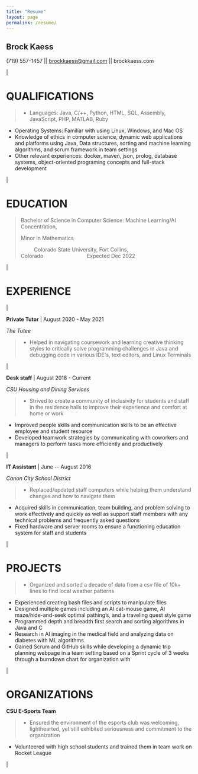 ```yaml
---
title: "Resume"
layout: page
permalink: /resume/
---
```


Brock Kaess
-----------

(719) 557-1457 || brockkaess@gmail.com || brockkaess.com

|

QUALIFICATIONS
==============

>- Languages: Java, C/++, Python, HTML, SQL, Assembly, JavaScript, PHP, MATLAB, Ruby
- Operating Systems: Familiar with using Linux, Windows, and Mac OS
- Knowledge of ethics in computer science, dynamic web applications and platforms using Java, Data structures, sorting and machine learning algorithms, and scrum framework in team settings
- Other relevant experiences: docker, maven, json, prolog, database systems, object-oriented programing concepts and full-stack development

|

EDUCATION
=========

>Bachelor of Science in Computer Science: Machine Learning/AI Concentration,
>
>Minor in Mathematics
>
>         Colorado State University, Fort Collins, Colorado                              Expected Dec 2022

|

EXPERIENCE
==========

|

**Private Tutor** &#124; August 2020 - May 2021

*The Tutee*

>- Helped in navigating coursework and learning creative thinking styles to critically solve programming challenges in Java and debugging code in various IDE's, text editors, and Linux Terminals

|

**Desk staff** &#124; August 2018 - Current

*CSU Housing and Dining Services*

>- Strived to create a community of inclusivity for students and staff in the residence halls to improve their experience and comfort at home or work
- Improved people skills and communication skills to be an effective employee and student resource
- Developed teamwork strategies by communicating with coworkers and managers to perform tasks more efficiently and productively

|

**IT Assistant** &#124; June -- August 2016

*Canon City School District*

>- Replaced/updated staff computers while helping them understand changes and how to navigate them
- Acquired skills in communication, team building, and problem solving to work effectively and quickly as well as support staff members with any technical problems and frequently asked questions
- Fixed hardware and server rooms to ensure a functioning education system for staff and students

|

PROJECTS
========

>- Organized and sorted a decade of data from a csv file of 10k+ lines to find local weather patterns
- Experienced creating bash files and scripts to manipulate files
- Designed multiple games including an AI cat-mouse game, AI maze/hide-and-seek optimal pathing’s, and a traveling quest style game
- Programmed depth and breadth first search and sorting algorithms in Java and C
- Research in AI imaging in the medical field and analyzing data on diabetes with ML algorithms
- Gained Scrum and GitHub skills while developing a dynamic trip planning webpage in a team setting based on a Sprint cycle of 3 weeks through a burndown chart for organization with 

|

ORGANIZATIONS
=============

**CSU E-Sports Team**

>- Ensured the environment of the esports club was welcoming, lighthearted, yet still exhibited seriousness and commitment to the organization
- Volunteered with high school students and trained them in team work on Rocket League

 |
